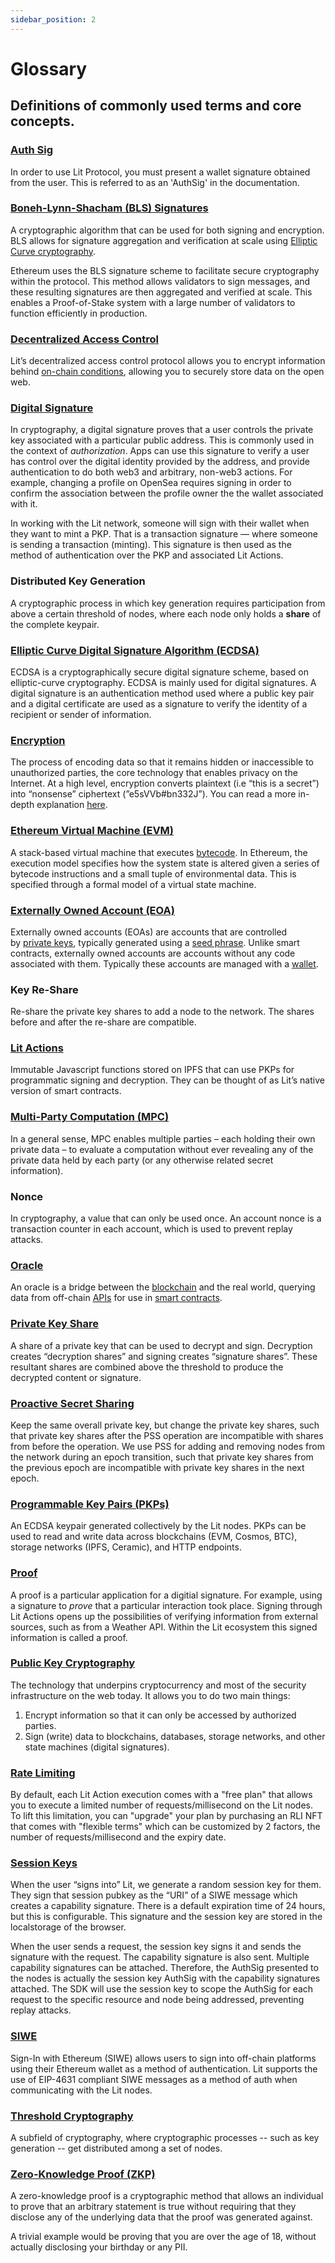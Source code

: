 ```yaml
---
sidebar_position: 2
---
```


# Glossary

## Definitions of commonly used terms and core concepts.

### **[Auth Sig](/SDK/Explanation/authentication/authSig#authsigs)**
In order to use Lit Protocol, you must present a wallet signature obtained from the user. This is referred to as an 'AuthSig' in the documentation.
### **[Boneh-Lynn-Shacham (BLS) Signatures](https://medium.com/cryptoadvance/bls-signatures-better-than-schnorr-5a7fe30ea716)**
A cryptographic algorithm that can be used for both signing and encryption. BLS allows for signature aggregation and verification at scale using [Elliptic Curve cryptography](https://en.wikipedia.org/wiki/Elliptic-curve_cryptography).

Ethereum uses the BLS signature scheme to facilitate secure cryptography within the protocol. This method allows validators to sign messages, and these resulting signatures are then aggregated and verified at scale. This enables a Proof-of-Stake system with a large number of validators to function efficiently in production.
### **[Decentralized Access Control](/accessControl/intro)**
Lit’s decentralized access control protocol allows you to encrypt information behind [on-chain conditions](/accessControl/intro), allowing you to securely store data on the open web.
### **[Digital Signature](LitActions/actions/litActions#signing)**
In cryptography, a digital signature proves that a user controls the private key associated with a particular public address. This is commonly used in the context of *authorization*. Apps can use this signature to verify a user has control over the digital identity provided by the address, and provide authentication to do both web3 and arbitrary, non-web3 actions. For example, changing a profile on OpenSea requires signing in order to confirm the association between the profile owner the the wallet associated with it.

In working with the Lit network, someone will sign with their wallet when they want to mint a PKP. That is a transaction signature — where someone is sending a transaction (minting). This signature is then used as the method of authentication over the PKP and associated Lit Actions.
### **Distributed Key Generation**
A cryptographic process in which key generation requires participation from above a certain threshold of nodes, where each node only holds a ******share****** of the complete keypair.
### **[Elliptic Curve Digital Signature Algorithm (ECDSA)](https://blog.cloudflare.com/ecdsa-the-digital-signature-algorithm-of-a-better-internet/)**
ECDSA is a cryptographically secure digital signature scheme, based on elliptic-curve cryptography. ECDSA is mainly used for digital signatures. A digital signature is an authentication method used where a public key pair and a digital certificate are used as a signature to verify the identity of a recipient or sender of information.
### **[Encryption](/whatIsLit#encryption)**
The process of encoding data so that it remains hidden or inaccessible to unauthorized parties, the core technology that enables privacy on the Internet. At a high level, encryption converts plaintext (i.e “this is a secret”) into “nonsense” ciphertext (”e5sVVb#bn332J”). You can read a more in-depth explanation [here](https://www.cloudflare.com/learning/ssl/what-is-encryption/).
### **[Ethereum Virtual Machine (EVM)](/accessControl/EVM/basicExamples)**
A stack-based virtual machine that executes [bytecode](https://ethereum.org/en/glossary/#bytecode). In Ethereum, the execution model specifies how the system state is altered given a series of bytecode instructions and a small tuple of environmental data. This is specified through a formal model of a virtual state machine.
### **[Externally Owned Account (EOA)](https://ethereum.org/en/developers/docs/accounts/)**
Externally owned accounts (EOAs) are accounts that are controlled by [private keys](https://ethereum.org/en/glossary/#private-key), typically generated using a [seed phrase](https://ethereum.org/en/glossary/#hd-wallet-seed). Unlike smart contracts, externally owned accounts are accounts without any code associated with them. Typically these accounts are managed with a [wallet](https://ethereum.org/en/glossary/#wallet).
### **Key Re-Share**
Re-share the private key shares to add a node to the network. The shares before and after the re-share are compatible.
### **[Lit Actions](LitActions/actions/intro)**
Immutable Javascript functions stored on IPFS that can use PKPs for programmatic signing and decryption. They can be thought of as Lit’s native version of smart contracts.
### **[Multi-Party Computation (MPC)](https://eprint.iacr.org/2020/300.pdf)**
In a general sense, MPC enables multiple parties – each holding their own private data – to evaluate a computation without ever revealing any of the private data held by each party (or any otherwise related secret information).
### **Nonce**
In cryptography, a value that can only be used once. An account nonce is a transaction counter in each account, which is used to prevent replay attacks.
### **[Oracle](https://cointelegraph.com/blockchain-for-beginners/what-is-a-blockchain-oracle-and-how-does-it-work)**
An oracle is a bridge between the [blockchain](https://ethereum.org/en/glossary/#blockchain) and the real world, querying data from off-chain [APIs](https://ethereum.org/en/glossary/#api) for use in [smart contracts](https://ethereum.org/en/glossary/#smart-contract).
### **[Private Key Share](/resources/howItWorks)**
A share of a private key that can be used to decrypt and sign.  Decryption creates “decryption shares” and signing creates “signature shares”. These resultant shares are combined above the threshold to produce the decrypted content or signature.
### **[Proactive Secret Sharing](https://www.youtube.com/watch?v=iOqU2DySmeU&t=594s)**
Keep the same overall private key, but change the private key shares, such that private key shares after the PSS operation are incompatible with shares from before the operation.  We use PSS for adding and removing nodes from the network during an epoch transition, such that private key shares from the previous epoch are incompatible with private key shares in the next epoch.
### **[Programmable Key Pairs (PKPs)](/pkp/intro)**
An ECDSA keypair generated collectively by the Lit nodes. PKPs can be used to read and write data across blockchains (EVM, Cosmos, BTC), storage networks (IPFS, Ceramic), and HTTP endpoints.
### **[Proof](/LitActions/actions/litActions#proofs)**
A proof is a particular application for a digitial signature. For example, using a signature to *prove* that a particular interaction took place. Signing through Lit Actions opens up the possibilities of verifying information from external sources, such as from a Weather API. Within the Lit ecosystem this signed information is called a proof.
### **[Public Key Cryptography](/startHere/whatIsLitProtocol#decentralized-cryptography)**
The technology that underpins cryptocurrency and most of the security infrastructure on the web today. It allows you to do two main things:

1. Encrypt information so that it can only be accessed by authorized parties.
2. Sign (write) data to blockchains, databases, storage networks, and other state machines (digital signatures).
### **[Rate Limiting](https://explorer.litprotocol.com/rlis)**
By default, each Lit Action execution comes with a "free plan" that allows you to execute a limited number of requests/millisecond on the Lit nodes. To lift this limitation, you can "upgrade" your plan by purchasing an RLI NFT that comes with "flexible terms" which can be customized by 2 factors, the number of requests/millisecond and the expiry date. 
### **[Session Keys](/SDK/Explanation/authentication/sessionSigs)**
When the user “signs into” Lit, we generate a random session key for them. They sign that session pubkey as the “URI” of a SIWE message which creates a capability signature. There is a default expiration time of 24 hours, but this is configurable. This signature and the session key are stored in the localstorage of the browser.

When the user sends a request, the session key signs it and sends the signature with the request. The capability signature is also sent. Multiple capability signatures can be attached. Therefore, the AuthSig presented to the nodes is actually the session key AuthSig with the capability signatures attached. The SDK will use the session key to scope the AuthSig for each request to the specific resource and node being addressed, preventing replay attacks.
### **[SIWE](/accessControl/evm/siwe/)**
Sign-In with Ethereum (SIWE) allows users to sign into off-chain platforms using their Ethereum wallet as a method of authentication. Lit supports the use of EIP-4631 compliant SIWE messages as a method of auth when communicating with the Lit nodes.
### **[Threshold Cryptography](/resources/howItWorks#threshold-cryptography)**
A subfield of cryptography, where cryptographic processes -- such as key generation -- get distributed among a set of nodes.
### **[Zero-Knowledge Proof (ZKP)](https://ethereum.org/en/zero-knowledge-proofs/)**
A zero-knowledge proof is a cryptographic method that allows an individual to prove that an arbitrary statement is true without requiring that they disclose any of the underlying data that the proof was generated against.

A trivial example would be proving that you are over the age of 18, without actually disclosing your birthday or any PII.